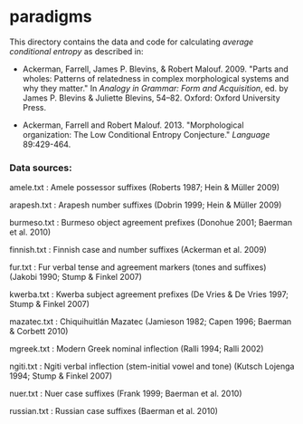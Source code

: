 paradigms
=========

This directory contains the data and code for calculating *average conditional entropy* as described in:

* Ackerman, Farrell, James P. Blevins, & Robert Malouf. 2009. "Parts and wholes: Patterns of relatedness in complex morphological systems and why they matter." In *Analogy in Grammar: Form and Acquisition*, ed. by James P. Blevins & Juliette Blevins, 54–82. Oxford: Oxford University Press.

* Ackerman, Farrell and Robert Malouf. 2013. "Morphological organization: The Low Conditional Entropy Conjecture." *Language* 89:429-464.

### Data sources:

amele.txt
:	Amele possessor suffixes (Roberts 1987; Hein & Müller 2009)

arapesh.txt
:	Arapesh number suffixes (Dobrin 1999; Hein & Müller 2009)

burmeso.txt
:	Burmeso object agreement prefixes (Donohue 2001; Baerman et al. 2010)

finnish.txt
:	Finnish case and number suffixes (Ackerman et al. 2009)

fur.txt
:	Fur verbal tense and agreement markers (tones and suffixes) (Jakobi 1990; Stump & Finkel 2007)

kwerba.txt
:	Kwerba subject agreement prefixes (De Vries & De Vries 1997; Stump & Finkel 2007)

mazatec.txt
:	Chiquihuitlán Mazatec (Jamieson 1982; Capen 1996; Baerman & Corbett 2010)

mgreek.txt
:	Modern Greek nominal inflection (Ralli 1994; Ralli 2002)

ngiti.txt
:	Ngiti verbal inflection (stem-initial vowel and tone) (Kutsch Lojenga 1994; Stump & Finkel 2007)

nuer.txt
:	Nuer case suffixes (Frank 1999; Baerman et al. 2010)

russian.txt
:	Russian case suffixes (Baerman et al. 2010)




